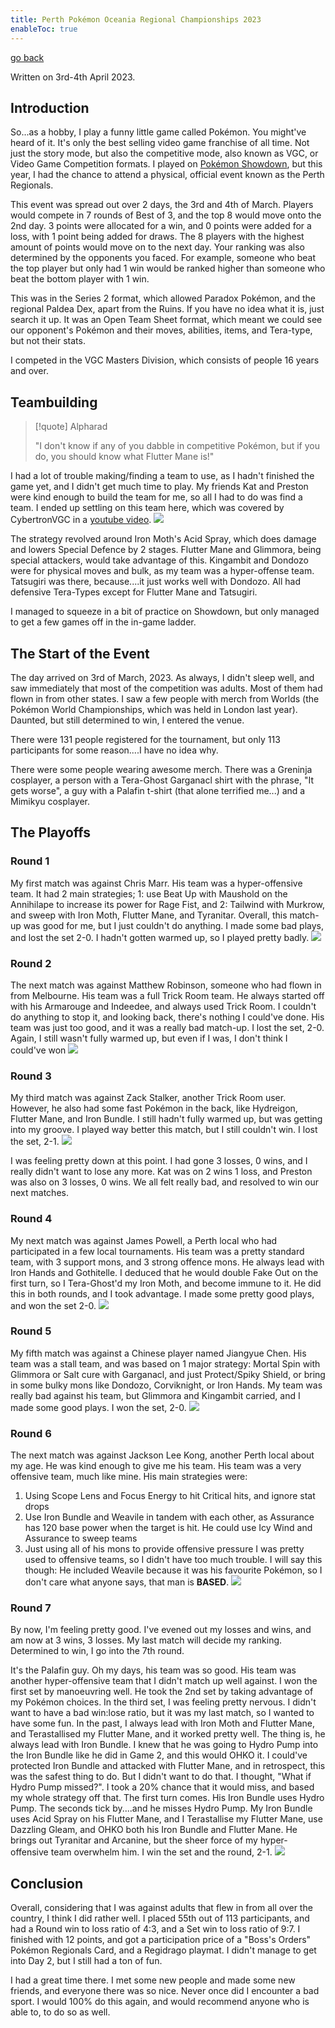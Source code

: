 ```yaml
---
title: Perth Pokémon Oceania Regional Championships 2023
enableToc: true
---
```

[go back](Writings/Writings.md)

Written on 3rd-4th April 2023.

## Introduction

So...as a hobby, I play a funny little game called Pokémon. You might've heard of it. It's only the best selling video game franchise of all time. Not just the story mode, but also the competitive mode, also known as VGC, or Video Game Competition formats. I played on [Pokémon Showdown](https://play.pokemonshowdown.com), but this year, I had the chance to attend a physical, official event known as the Perth Regionals.

This event was spread out over 2 days, the 3rd and 4th of March. Players would compete in 7 rounds of Best of 3, and the top 8 would move onto the 2nd day. 3 points were allocated for a win, and 0 points were added for a loss, with 1 point being added for draws. The 8 players with the highest amount of points would move on to the next day. Your ranking was also determined by the opponents you faced. For example, someone who beat the top player but only had 1 win would be ranked higher than someone who beat the bottom player with 1 win.

This was in the Series 2 format, which allowed Paradox Pokémon, and the regional Paldea Dex, apart from the Ruins. If you have no idea what it is, just search it up. It was an Open Team Sheet format, which meant we could see our opponent's Pokémon and their moves, abilities, items, and Tera-type, but not their stats.

I competed in the VGC Masters Division, which consists of people 16 years and over.

## Teambuilding

> [!quote] Alpharad
> 
> "I don't know if any of you dabble in competitive Pokémon, but if you do, you should know what Flutter Mane is!"

I had a lot of trouble making/finding a team to use, as I hadn't finished the game yet, and I didn't get much time to play. My friends Kat and Preston were kind enough to build the team for me, so all I had to do was find a team. I ended up settling on this team here, which was covered by CybertronVGC in a [youtube video](https://www.youtube.com/watch?v=zvyGNSWsdPU).
![](writings%20images/vgc_thing.png)

The strategy revolved around Iron Moth's Acid Spray, which does damage and lowers Special Defence by 2 stages. Flutter Mane and Glimmora, being special attackers, would take advantage of this. Kingambit and Dondozo were for physical moves and bulk, as my team was a hyper-offense team. Tatsugiri was there, because....it just works well with Dondozo. All had defensive Tera-Types except for Flutter Mane and Tatsugiri. 


I managed to squeeze in a bit of practice on Showdown, but only managed to get a few games off in the in-game ladder. 

## The Start of the Event

The day arrived on 3rd of March, 2023. As always, I didn't sleep well, and saw immediately that most of the competition was adults. Most of them had flown in from other states. I saw a few people with merch from Worlds (the Pokémon World Championships, which was held in London last year). Daunted, but still determined to win, I entered the venue.

There were 131 people registered for the tournament, but only 113 participants for some reason....I have no idea why.

There were some people wearing awesome merch. There was a Greninja cosplayer, a person with a Tera-Ghost Garganacl shirt with the phrase, "It gets worse", a guy with a Palafin t-shirt (that alone terrified me...) and a Mimikyu cosplayer.

## The Playoffs

### Round 1

My first match was against Chris Marr. His team was a hyper-offensive team. It had 2 main strategies; 1: use Beat Up with Maushold on the Annihilape to increase its power for Rage Fist, and 2: Tailwind with Murkrow, and sweep with Iron Moth, Flutter Mane, and Tyranitar. Overall, this match-up was good for me, but I just couldn't do anything. I made some bad plays, and lost the set 2-0. I hadn't gotten warmed up, so I played pretty badly.
![](writings%20images/ChrisMarr.png)

### Round 2

The next match was against Matthew Robinson, someone who had flown in from Melbourne. His team was a full Trick Room team. He always started off with his Armarouge and Indeedee, and always used Trick Room. I couldn't do anything to stop it, and looking back, there's nothing I could've done. His team was just too good, and it was a really bad match-up. I lost the set, 2-0. Again, I still wasn't fully warmed up, but even if I was, I don't think I could've won
![](writings%20images/MatthewRobinson.png)

### Round 3

My third match was against Zack Stalker, another Trick Room user. However, he also had some fast Pokémon in the back, like Hydreigon, Flutter Mane, and Iron Bundle. I still hadn't fully warmed up, but was getting into my groove. I played way better this match, but I still couldn't win. I lost the set, 2-1.
![](writings%20images/ZackStalker.png)

I was feeling pretty down at this point. I had gone 3 losses, 0 wins, and I really didn't want to lose any more. Kat was on 2 wins 1 loss, and Preston was also on 3 losses, 0 wins. We all felt really bad, and resolved to win our next matches.

### Round 4

My next match was against James Powell, a Perth local who had participated in a few local tournaments. His team was a pretty standard team, with 3 support mons, and 3 strong offence mons. He always lead with Iron Hands and Gothitelle. I deduced that he would double Fake Out on the first turn, so I Tera-Ghost'd my Iron Moth, and become immune to it. He did this in both rounds, and I took advantage. I made some pretty good plays, and won the set 2-0.
![](writings%20images/JamesPowell.png)

### Round 5

My fifth match was against a Chinese player named Jiangyue Chen. His team was a stall team, and was based on 1 major strategy: Mortal Spin with Glimmora or Salt cure with Garganacl, and just Protect/Spiky Shield, or bring in some bulky mons like Dondozo, Corviknight, or Iron Hands. My team was really bad against his team, but Glimmora and Kingambit carried, and I made some good plays. I won the set, 2-0.
![](writings%20images/jiangyuechen.png)

### Round 6

The next match was against Jackson Lee Kong, another Perth local about my age. He was kind enough to give me his team. His team was a very offensive team, much like mine. His main strategies were:
1. Using Scope Lens and Focus Energy to hit Critical hits, and ignore stat drops
2. Use Iron Bundle and Weavile in tandem with each other, as Assurance has 120 base power when the target is hit. He could use Icy Wind and Assurance to sweep teams
3. Just using all of his mons to provide offensive pressure
I was pretty used to offensive teams, so I didn't have too much trouble. I will say this though: He included Weavile because it was his favourite Pokémon, so I don't care what anyone says, that man is **BASED**.
![](writings%20images/JacksonLeeKong.png)

### Round 7

By now, I'm feeling pretty good. I've evened out my losses and wins, and am now at 3 wins, 3 losses. My last match will decide my ranking. Determined to win, I go into the 7th round.

It's the Palafin guy. Oh my days, his team was so good. His team was another hyper-offensive team that I didn't match up well against. I won the first set by manoeuvring well. He took the 2nd set by taking advantage of my Pokémon choices. In the third set, I was feeling pretty nervous. I didn't want to have a bad win:lose ratio, but it was my last match, so I wanted to have some fun. In the past, I always lead with Iron Moth and Flutter Mane, and Terastallised my Flutter Mane, and it worked pretty well. The thing is, he always lead with Iron Bundle. I knew that he was going to Hydro Pump into the Iron Bundle like he did in Game 2, and this would OHKO it. I could've protected Iron Bundle and attacked with Flutter Mane, and in retrospect, this was the safest thing to do. But I didn't want to do that. I thought, "What if Hydro Pump missed?". I took a 20% chance that it would miss, and based my whole strategy off that. The first turn comes. His Iron Bundle uses Hydro Pump. The seconds tick by....and he misses Hydro Pump. My Iron Bundle uses Acid Spray on his Flutter Mane, and I Terastallise my Flutter Mane, use Dazzling Gleam, and OHKO both his Iron Bundle and Flutter Mane. He brings out Tyranitar and Arcanine, but the sheer force of my hyper-offensive team overwhelm him. I win the set and the round, 2-1.
![](writings%20images/DimitriKoziaris.png)

## Conclusion

Overall, considering that I was against adults that flew in from all over the country, I think I did rather well. I placed 55th out of 113 participants, and had a Round win to loss ratio of 4:3, and a Set win to loss ratio of 9:7. I finished with 12 points, and got a participation price of a "Boss's Orders" Pokémon Regionals Card, and a Regidrago playmat. I didn't manage to get into Day 2, but I still had a ton of fun.

I had a great time there. I met some new people and made some new friends, and everyone there was so nice. Never once did I encounter a bad sport. I would 100% do this again, and would recommend anyone who is able to, to do so as well.